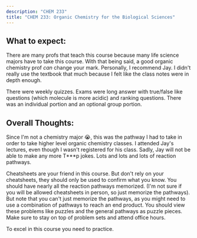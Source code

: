 ```yaml
---
description: "CHEM 233"
title: "CHEM 233: Organic Chemistry for the Biological Sciences"
---
```


## What to expect:
There are many profs that teach this course because many life science majors have to take this course. With that being said, a good organic chemistry prof *can* change your mark. Personally, I recommend Jay. I didn't really use the textbook that much because I felt like the class notes were in depth enough. 

There were weekly quizzes. Exams were long answer with true/false like questions (which molecule is more acidic) and ranking questions. There was an individual portion and an optional group portion. 

## Overall Thoughts: 
Since I'm not a chemistry major 😭, this was the pathway I had to take in order to take higher level organic chemistry classes. I attended Jay's lectures, even though I wasn't registered for his class. Sadly, Jay will not be able to make any more T\*\*\*p jokes. Lots and lots and lots of reaction pathways. 

Cheatsheets are your friend in this course. But don't rely on your cheatsheets, they should only be used to confirm what you know. You should have nearly all the reaction pathways memorized. (I'm not sure if you will be allowed cheatsheets in person, so just memorize the pathways). But note that you can't just memorize the pathways, as you might need to use a combination of pathways to reach an end product. You should view these problems like puzzles and the general pathways as puzzle pieces. Make sure to stay on top of problem sets and attend office hours. 

To excel in this course you need to practice. 
